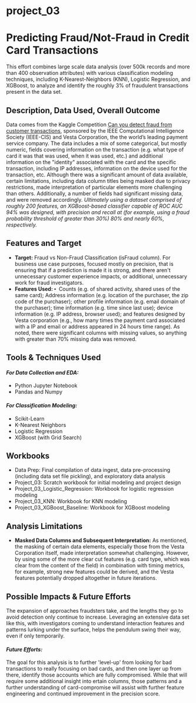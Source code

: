 # project_03

# Predicting Fraud/Not-Fraud in Credit Card Transactions

This effort combines large scale data analysis (over 500k records and more than 400 observation attributes) with various classification modeling techniques, including K-Nearest-Neighbors (KNN), Logistic Regression, and XGBoost, to analyze and identify the roughly 3% of fraudulent transactions present in the data set. 

## Description, Data Used, Overall Outcome

Data comes from the Kaggle Competition [Can you detect fraud from customer transactions](https://www.kaggle.com/c/ieee-fraud-detection), sponsored by the IEEE Computational Intelligence Society (IEEE-CIS) and Vesta Corporation, the the world’s leading payment service company.  The data includes a mix of some categorical, but mostly numeric, fields covering information on the transaction (e.g. what type of card it was that was used, when it was used, etc.) and additional information on the "identity" associated with the card and the specific transaction, including IP addresses, information on the device used for the transaction, etc. Although there was a significant amount of data available, certain limitations, including data column titles being masked due to privacy restrictions, made interpretation of particular elements more challenging than others. Additionally, a number of fields had significant missing data, and were removed accordingly. *Ultimately using a dataset comprised of roughly 200 features, an XGBoost-based classifier capable of ROC AUC 94% was designed, with precision and recall at (for example, using a fraud probability threshold of greater than 30%) 80% and nearly 60%, respectively.* 

## Features and Target

* **Target:** Fraud vs Non-Fraud Classification (isFraud column). For business use case purposes, focused mostly on precision, that is ensuring that if a prediction is made it is strong, and there aren't unnecessary customer experience impacts, or additional, unnecessary work for fraud investigators.
* **Features Used:** ╸ Counts (e.g. of shared activity, shared uses of the same card); Address information (e.g. location of the purchaser, the zip code of the purchaser); other profile  information (e.g. email domain of the purchaser); time information (e.g. time since last use); device information (e.g. IP address, browser used); and features designed by Vesta corporation (e.g., how many times the payment card associated with a IP and email or address appeared in 24 hours time range). As noted, there were significant columns with missing values, so anything with greater than 70% missing data was removed.   

## Tools & Techniques Used

#### *For Data Collection and EDA:*
* Python Jupyter Notebook
* Pandas and Numpy

#### *For Classification Modeling:*
* Scikit-Learn
* K-Nearest Neighbors
* Logistic Regression
* XGBoost (with Grid Search)

## Workbooks
* Data Prep: Final compilation of data ingest, data pre-processing (including data set file pickling), and exploratory data analysis
* Project_03: Scratch workbook for initial modeling and project design
* Project_03_Logistic_Regression: Workbook for logistic regression modeling
* Project_03_KNN: Workbook for KNN modeling
* Project_03_XGBoost_Baseline: Workbook for XGBoost modeling

## Analysis Limitations

* **Masked Data Columns and Subsequent Interpretation:** As mentioned, the masking of certain data elements, especially those from the Vesta Corporation itself, made interpretation somewhat challenging. However, by using some of the more clear cut features (e.g. card type, which was clear from the content of the field) in combination with timing metrics, for example, strong new features could be derived, and the Vesta features potentially dropped altogether in future iterations. 

## Possible Impacts & Future Efforts

The expansion of approaches fraudsters take, and the lengths they go to avoid detection only continue to increase. Leveraging an extensive data set like this, with investigators coming to understand interaction features and patterns lurking under the surface, helps the pendulum swing their way, even if only temporarily. 

#### *Future Efforts:*
The goal for this analysis is to further 'level-up' from looking for bad transactions to really focusing on bad cards, and then one layer up from there, identify those accounts which are fully compromised. While that will require some additional insight into ertain columns, those patterns and a further understanding of card-compromise will assist with further feature engineering and continued improvement in the precision score.
